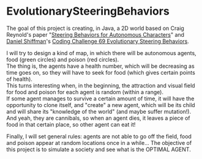 # EvolutionarySteeringBehaviors

The goal of this project is creating, in Java, a 2D world based on Craig Reynold's paper "[Steering Behaviors for Autonomous Characters](https://www.red3d.com/cwr/steer/)" and [Daniel Shiffman](https://www.youtube.com/channel/UCvjgXvBlbQiydffZU7m1_aw)'s [Coding Challenge 69 Evolutionary Steering Behaviors](https://www.youtube.com/watch?v=flxOkx0yLrY).

I will try to design a kind of map, in which there will be autonomous agents, food (green circles) and poison (red circles).  
The thing is, the agents have a health number, which will be decreasing as time goes on, so they will have to seek for food (which gives certain points of health).  
This turns interesting when, in the beginning, the attraction and visual field for food and poison for each agent is random (within a range).  
If some agent manages to survive a certain amount of time, it will have the opportunity to clone itself, and "create" a new agent, which will be its child and will share its "knowledge of the world" (and maybe suffer mutation!).  
And yeah, they are cannibals, so when an agent dies, it leaves a piece of food in that certain place, so other agent can eat it!

Finally, I will set general rules: agents are not able to go off the field, food and poison appear at random locations once in a while...
The objective of this project is to simulate a society and see what is the OPTIMAL AGENT.
